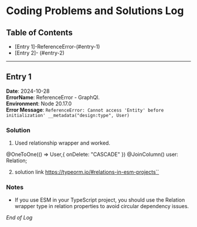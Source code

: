 # Coding Problems and Solutions Log

## Table of Contents
- [Entry 1]-ReferenceError-(#entry-1)
- [Entry 2]- (#entry-2)

---

## Entry 1
**Date**: 2024-10-28  
**ErrorName**: ReferenceError - GraphQl.  
**Environment**: Node 20.17.0  
**Error Message**: `ReferenceError: Cannot access 'Entity' before initialization' __metadata("design:type", User) `  

### Solution
1. Used relationship wrapper and worked.

 @OneToOne(() => User,{ onDelete: "CASCADE" })
  @JoinColumn()
  user: Relation<User>;

2. solution link  https://typeorm.io/#relations-in-esm-projects``

### Notes
- If you use ESM in your TypeScript project, you should use the Relation wrapper type in relation properties to avoid circular dependency issues.

*End of Log*
